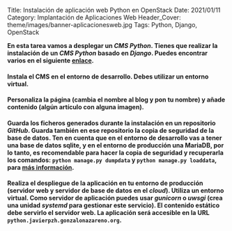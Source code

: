 Title: Instalación de aplicación web Python en OpenStack
Date: 2021/01/11
Category: Implantación de Aplicaciones Web
Header_Cover: theme/images/banner-aplicacionesweb.jpg
Tags: Python, Django, OpenStack

**En esta tarea vamos a desplegar un *CMS Python*. Tienes que realizar la instalación de un *CMS Python* basado en *Django*. Puedes encontrar varios en el siguiente [enlace](https://djangopackages.org/grids/g/cms/).**

#### Instala el CMS en el entorno de desarrollo. Debes utilizar un entorno virtual.



#### Personaliza la página (cambia el nombre al blog y pon tu nombre) y añade contenido (algún artículo con alguna imagen).



#### Guarda los ficheros generados durante la instalación en un repositorio *GitHub*. Guarda también en ese repositorio la copia de seguridad de la base de datos. Ten en cuenta que en el entorno de desarrollo vas a tener una base de datos **sqlite**, y en el entorno de producción una **MariaDB**, por lo tanto, es recomendable para hacer la copia de seguridad y recuperarla los comandos: `python manage.py dumpdata` y `python manage.py loaddata`, para [más información](https://coderwall.com/p/mvsoyg/django-dumpdata-and-loaddata).



#### Realiza el despliegue de la aplicación en tu entorno de producción (servidor web y servidor de base de datos en el *cloud*). Utiliza un entorno virtual. Como servidor de aplicación puedes usar *gunicorn* o *uwsgi* (crea una unidad *systemd* para gestionar este servicio). El contenido estático debe servirlo el servidor web. La aplicación será accesible en la URL `python.javierpzh.gonzalonazareno.org`.

